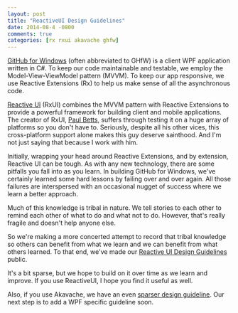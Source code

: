 ```yaml
---
layout: post
title: "ReactiveUI Design Guidelines"
date: 2014-08-4 -0800
comments: true
categories: [rx rxui akavache ghfw]
---
```


[GitHub for Windows](https://windows.github.com/) (often abbreviated to GHfW) is a client WPF application written in C#. To keep our code maintainable and testable, we employ the Model-View-ViewModel pattern (MVVM). To keep our app responsive, we use Reactive Extensions (Rx) to help us make sense of all the asynchronous code.

[Reactive UI](http://www.reactiveui.net/) (RxUI) combines the MVVM pattern with Reactive Extensions to provide a powerful framework for building client and mobile applications. The creator of RxUI, [Paul Betts](http://log.paulbetts.org/), suffers through testing it on a huge array of platforms so you don't have to. Seriously, despite all his other vices, this cross-platform support alone makes this guy deserve sainthood. And I'm not just saying that because I work with him.

Initially, wrapping your head around Reactive Extensions, and by extension, Reactive UI can be tough. As with any new technology, there are some pitfalls you fall into as you learn. In building GitHub for Windows, we've certainly learned some hard lessons by failing over and over again. All those failures are interspersed with an occasional nugget of success where we learn a better approach.

Much of this knowledge is tribal in nature. We tell stories to each other to remind each other of what to do and what not to do. However, that's really fragile and doesn't help anyone else.

So we're making a more concerted attempt to record that tribal knowledge so others can benefit from what we learn and we can benefit from what others learned. To that end, we've made our [Reactive UI Design Guidelines](https://github.com/reactiveui/rxui-design-guidelines) public.

It's a bit sparse, but we hope to build on it over time as we learn and improve. If you use ReactiveUI, I hope you find it useful as well.

Also, if you use Akavache, we have an even [sparser design guideline](https://github.com/akavache/akavache-design-guidelines). Our next step is to add a WPF specific guideline soon.